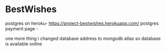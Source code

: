 # BestWishes
postgres on heroku-  https://project-bestwishes.herokuapp.com/
postgres payment page - 

one more thing i changed database address to mongodb atlas
so database is available onilne
